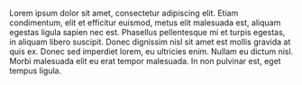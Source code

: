 Lorem ipsum dolor sit amet, consectetur adipiscing elit. Etiam condimentum, elit et efficitur euismod, metus elit malesuada est, aliquam egestas ligula sapien nec est. Phasellus pellentesque mi et turpis egestas, in aliquam libero suscipit. Donec dignissim nisl sit amet est mollis gravida at quis ex. Donec sed imperdiet lorem, eu ultricies enim. Nullam eu dictum nisl. Morbi malesuada elit eu erat tempor malesuada. In non pulvinar est, eget tempus ligula.